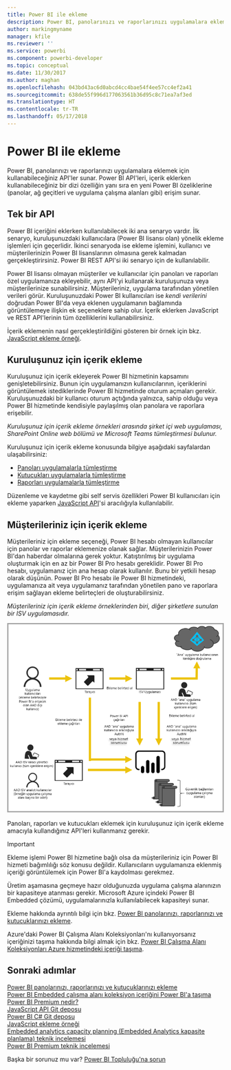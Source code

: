 ```yaml
---
title: Power BI ile ekleme
description: Power BI, panolarınızı ve raporlarınızı uygulamalara eklemek için kullanabileceğiniz API'ler sunar.
author: markingmyname
manager: kfile
ms.reviewer: ''
ms.service: powerbi
ms.component: powerbi-developer
ms.topic: conceptual
ms.date: 11/30/2017
ms.author: maghan
ms.openlocfilehash: 043bd43ac6d0abcd4cc4bae54f4ee57cc4ef2a41
ms.sourcegitcommit: 638de55f996d177063561b36d95c8c71ea7af3ed
ms.translationtype: HT
ms.contentlocale: tr-TR
ms.lasthandoff: 05/17/2018
---
```

# <a name="embedding-with-power-bi"></a>Power BI ile ekleme
Power BI, panolarınızı ve raporlarınızı uygulamalara eklemek için kullanabileceğiniz API'ler sunar. Power BI API'leri, içerik eklerken kullanabileceğiniz bir dizi özelliğin yanı sıra en yeni Power BI özeliklerine (panolar, ağ geçitleri ve uygulama çalışma alanları gibi) erişim sunar.

## <a name="a-single-api"></a>Tek bir API
Power BI içeriğini eklerken kullanılabilecek iki ana senaryo vardır.  İlk senaryo, kuruluşunuzdaki kullanıcılara (Power BI lisansı olan) yönelik ekleme işlemleri için geçerlidir. İkinci senaryoda ise ekleme işlemini, kullanıcı ve müşterilerinizin Power BI lisanslarının olmasına gerek kalmadan gerçekleştirirsiniz. Power BI REST API'si iki senaryo için de kullanılabilir. 

Power BI lisansı olmayan müşteriler ve kullanıcılar için panoları ve raporları özel uygulamanıza ekleyebilir, aynı API'yi kullanarak kuruluşunuza veya müşterilerinize sunabilirsiniz. Müşterileriniz, uygulama tarafından yönetilen verileri görür. Kuruluşunuzdaki Power BI kullanıcıları ise *kendi verilerini* doğrudan Power BI'da veya eklenen uygulamanın bağlamında görüntülemeye ilişkin ek seçeneklere sahip olur. İçerik eklerken JavaScript ve REST API'lerinin tüm özelliklerini kullanabilirsiniz.

İçerik eklemenin nasıl gerçekleştirildiğini gösteren bir örnek için bkz. [JavaScript ekleme örneği](https://microsoft.github.io/PowerBI-JavaScript/demo/).

## <a name="embedding-for-your-organization"></a>Kuruluşunuz için içerik ekleme
Kuruluşunuz için içerik ekleyerek Power BI hizmetinin kapsamını genişletebilirsiniz. Bunun için uygulamanızın kullanıcılarının, içeriklerini görüntülemek istediklerinde Power BI hizmetinde oturum açmaları gerekir. Kuruluşunuzdaki bir kullanıcı oturum açtığında yalnızca, sahip olduğu veya Power BI hizmetinde kendisiyle paylaşılmış olan panolara ve raporlara erişebilir. 

*Kuruluşunuz için içerik ekleme örnekleri arasında şirket içi web uygulaması, SharePoint Online web bölümü ve Microsoft Teams tümleştirmesi bulunur.*

Kuruluşunuz için içerik ekleme konusunda bilgiye aşağıdaki sayfalardan ulaşabilirsiniz:

* [Panoları uygulamalarla tümleştirme](integrate-dashboard.md)
* [Kutucukları uygulamalarla tümleştirme](integrate-tile.md)
* [Raporları uygulamalarla tümleştirme](integrate-report.md)

Düzenleme ve kaydetme gibi self servis özellikleri Power BI kullanıcıları için ekleme yaparken [JavaScript API](https://github.com/Microsoft/PowerBI-JavaScript)'si aracılığıyla kullanılabilir.

## <a name="embedding-for-your-customers"></a>Müşterileriniz için içerik ekleme
Müşterileriniz için ekleme seçeneği, Power BI hesabı olmayan kullanıcılar için panolar ve raporlar eklemenize olanak sağlar. Müşterilerinizin Power BI'dan haberdar olmalarına gerek yoktur. Katıştırılmış bir uygulama oluşturmak için en az bir Power BI Pro hesabı gereklidir. Power BI Pro hesabı, uygulamanız için ana hesap olarak kullanılır. Bunu bir yetkili hesap olarak düşünün. Power BI Pro hesabı ile Power BI hizmetindeki, uygulamanıza ait veya uygulamanız tarafından yönetilen pano ve raporlara erişim sağlayan ekleme belirteçleri de oluşturabilirsiniz. 

*Müşterileriniz için içerik ekleme örneklerinden biri, diğer şirketlere sunulan bir ISV uygulamasıdır.*

![Müşterileriniz için içerik ekleme akışı](media/embedding/powerbi-embed-flow.png)

Panoları, raporları ve kutucukları eklemek için kuruluşunuz için içerik ekleme amacıyla kullandığınız API'leri kullanmanız gerekir.

> [!IMPORTANT]
> Ekleme işlemi Power BI hizmetine bağlı olsa da müşterileriniz için Power BI hizmeti bağımlılığı söz konusu değildir. Kullanıcıların uygulamanıza eklenmiş içeriği görüntülemek için Power BI'a kaydolması gerekmez.
> 
> 

Üretim aşamasına geçmeye hazır olduğunuzda uygulama çalışma alanınızın bir kapasiteye atanması gerekir. Microsoft Azure içindeki Power BI Embedded çözümü, uygulamalarınızla kullanılabilecek kapasiteyi sunar.

Ekleme hakkında ayrıntılı bilgi için bkz. [Power BI panolarınızı, raporlarınızı ve kutucuklarınızı ekleme](embedding-content.md).

Azure'daki Power BI Çalışma Alanı Koleksiyonları'nı kullanıyorsanız içeriğinizi taşıma hakkında bilgi almak için bkz. [Power BI Çalışma Alanı Koleksiyonları Azure hizmetindeki içeriği taşıma](migrate-from-powerbi-embedded.md).

## <a name="next-steps"></a>Sonraki adımlar
[Power BI panolarınızı, raporlarınızı ve kutucuklarınızı ekleme](embedding-content.md)  
[Power BI Embedded çalışma alanı koleksiyon içeriğini Power BI'a taşıma](migrate-from-powerbi-embedded.md)  
[Power BI Premium nedir?](../service-premium.md)  
[JavaScript API Git deposu](https://github.com/Microsoft/PowerBI-JavaScript)  
[Power BI C# Git deposu](https://github.com/Microsoft/PowerBI-CSharp)  
[JavaScript ekleme örneği](https://microsoft.github.io/PowerBI-JavaScript/demo/)  
[Embedded analytics capacity planning (Embedded Analytics kapasite planlama) teknik incelemesi](https://aka.ms/pbiewhitepaper)  
[Power BI Premium teknik incelemesi](https://aka.ms/pbipremiumwhitepaper)  

Başka bir sorunuz mu var? [Power BI Topluluğu'na sorun](http://community.powerbi.com/)

